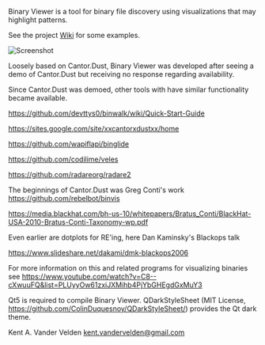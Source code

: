 Binary Viewer is a tool for binary file discovery using visualizations that may highlight patterns.

See the project [Wiki](https://github.com/kentavv/binary_viewer/wiki) for some examples.

![Screenshot](https://raw.githubusercontent.com/wiki/kentavv/binary_viewer/images/view_3d_hist.png)

Loosely based on Cantor.Dust, Binary Viewer was developed after seeing a demo of Cantor.Dust but receiving no response regarding availability.

Since Cantor.Dust was demoed, other tools with have similar functionality became available.

https://github.com/devttys0/binwalk/wiki/Quick-Start-Guide

https://sites.google.com/site/xxcantorxdustxx/home

https://github.com/wapiflapi/binglide

https://github.com/codilime/veles

https://github.com/radareorg/radare2


The beginnings of Cantor.Dust was Greg Conti's work
https://github.com/rebelbot/binvis

https://media.blackhat.com/bh-us-10/whitepapers/Bratus_Conti/BlackHat-USA-2010-Bratus-Conti-Taxonomy-wp.pdf


Even earlier are dotplots for RE'ing, here Dan Kaminsky's Blackops talk

https://www.slideshare.net/dakami/dmk-blackops2006

For more information on this and related programs for visualizing binaries see
https://www.youtube.com/watch?v=C8--cXwuuFQ&list=PLUyyOw61zxiJXMihb4PjYbGHEgdGxMuY3

Qt5 is required to compile Binary Viewer.
QDarkStyleSheet (MIT License, https://github.com/ColinDuquesnoy/QDarkStyleSheet/) provides the Qt dark theme.

Kent A. Vander Velden
kent.vandervelden@gmail.com
